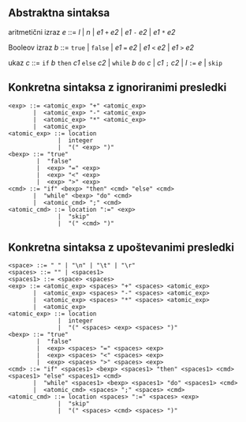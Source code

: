 ## Abstraktna sintaksa

aritmetični izraz _e_ ::= _l_
     | _n_
     | _e1_ `+` _e2_
     | _e1_ `-` _e2_
     | _e1_ `*` _e2_

Booleov izraz _b_ ::= `true`
     | `false`
     | _e1_ `=` _e2_
     | _e1_ `<` _e2_
     | _e1_ `>` _e2_

ukaz _c_ ::= `if` _b_ `then` _c1_ `else` _c2_
     | `while` _b_ `do` _c_
     | _c1_ `;` _c2_
     | _l_ `:=` _e_
     | `skip`

## Konkretna sintaksa z ignoriranimi presledki

    <exp> ::= <atomic_exp> "+" <atomic_exp>
           |  <atomic_exp> "-" <atomic_exp>
           |  <atomic_exp> "*" <atomic_exp>
           |  <atomic_exp>
    <atomic_exp> ::= location
                  |  integer
                  |  "(" <exp> ")"
    <bexp> ::= "true"
            |  "false"
            |  <exp> "=" <exp>
            |  <exp> "<" <exp>
            |  <exp> ">" <exp>
    <cmd> ::= "if" <bexp> "then" <cmd> "else" <cmd>
           |  "while" <bexp> "do" <cmd>
           |  <atomic_cmd> ";" <cmd>
    <atomic_cmd> ::= location ":=" <exp>
                  |  "skip"
                  |  "(" <cmd> ")"

## Konkretna sintaksa z upoštevanimi presledki

    <space> ::= " " | "\n" | "\t" | "\r"
    <spaces> ::= "" | <spaces1>
    <spaces1> ::= <space> <spaces>
    <exp> ::= <atomic_exp> <spaces> "+" <spaces> <atomic_exp>
           |  <atomic_exp> <spaces> "-" <spaces> <atomic_exp>
           |  <atomic_exp> <spaces> "*" <spaces> <atomic_exp>
           |  <atomic_exp>
    <atomic_exp> ::= location
                  |  integer
                  |  "(" <spaces> <exp> <spaces> ")"
    <bexp> ::= "true"
            |  "false"
            |  <exp> <spaces> "=" <spaces> <exp>
            |  <exp> <spaces> "<" <spaces> <exp>
            |  <exp> <spaces> ">" <spaces> <exp>
    <cmd> ::= "if" <spaces1> <bexp> <spaces1> "then" <spaces1> <cmd> <spaces1> "else" <spaces1> <cmd>
           |  "while" <spaces1> <bexp> <spaces1> "do" <spaces1> <cmd>
           |  <atomic_cmd> <spaces> ";" <spaces> <cmd>
    <atomic_cmd> ::= location <spaces> ":=" <spaces> <exp>
                  |  "skip"
                  |  "(" <spaces> <cmd> <spaces> ")"
